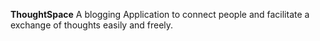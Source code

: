 **ThoughtSpace**
A blogging Application to connect people and facilitate a exchange of thoughts easily and freely.